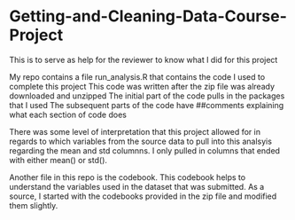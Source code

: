 # Getting-and-Cleaning-Data-Course-Project
This is to serve as help for the reviewer to know what I did for this project

My repo contains a file run_analysis.R that contains the code I used to complete this project
This code was written after the zip file was already downloaded and unzipped
The initial part of the code pulls in the packages that I used
The subsequent parts of the code have ##comments explaining what each section of code does

There was some level of interpretation that this project allowed for in regards to which variables from the source data to pull into this analsyis regarding the mean and std columnns. I only pulled in columns that ended with either mean() or std().

Another file in this repo is the codebook.
This codebook helps to understand the variables used in the dataset that was submitted.
As a source, I started with the codebooks provided in the zip file and modified them slightly.
